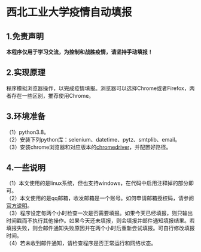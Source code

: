 # 西北工业大学疫情自动填报
## 1.免责声明
**本程序仅用于学习交流，为控制和战胜疫情，请坚持手动填报！**

## 2.实现原理
程序模拟浏览器操作，以完成疫情填报。浏览器可以选择Chrome或者Firefox，两者存在一些区别，推荐使用Chrome。

## 3.环境准备
（1）python3.8。<br>
（2）安装下列python库：selenium、datetime、pytz、smtplib、email。<br>
（3）安装chrome浏览器和对应版本的[chromedriver](https://chromedriver.chromium.org/downloads)，并配置好路径。<br>
## 4.一些说明
（1）本文使用的是linux系统，但也支持windows，在代码中启用注释掉的部分即可。<br>
（2）本文使用的是qq邮箱，收发邮箱是一个账号。如何申请邮箱授权码，请参阅[官方说明](https://service.mail.qq.com/cgi-bin/help?subtype=1&id=28&no=1001256)。<br>
（3）程序设定每两个小时检查一次是否需要填报。如果今天已经填报，则只输出时间戳而不执行其他操作。如果今天还未填报，则会填报并邮件通知填报结果。若填报失败，则会邮件通知失败原因并在两个小时后重新尝试填报。可自行修改填报时间。<br>
（4）若未收到邮件通知，请检查程序是否正常运行和网络状态。<br>
